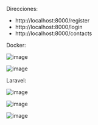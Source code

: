 Direcciones:

- http://localhost:8000/register
- http://localhost:8000/login
- http://localhost:8000/contacts

Docker:

![image](https://user-images.githubusercontent.com/102237232/229330099-33ab1b6c-22ab-4ca4-966b-b2d57b263893.png)

![image](https://user-images.githubusercontent.com/102237232/229330145-348664c4-3c55-4d3e-8745-8e52c2b0d311.png)

Laravel:

![image](https://user-images.githubusercontent.com/102237232/229330086-5077e83d-89c6-42f9-aab6-d5153636d4ab.png)

![image](https://user-images.githubusercontent.com/102237232/229329990-fa7de8bf-2729-4459-b9a9-fedf246ae7eb.png)

![image](https://user-images.githubusercontent.com/102237232/229330048-98d5949e-8e59-43e5-ba33-e8ca76db90a3.png)



